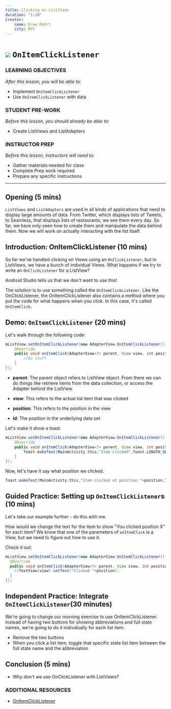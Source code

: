 ```yaml
---
title: Clicking on ListItems
duration: "1:20"
creator:
    name: Drew Mahrt
    city: NYC
---
```


# ![](https://ga-dash.s3.amazonaws.com/production/assets/logo-9f88ae6c9c3871690e33280fcf557f33.png) `OnItemClickListener`


### LEARNING OBJECTIVES
*After this lesson, you will be able to:*
- Implement `OnItemClickListener`
- Use `OnItemClickListener` with data

### STUDENT PRE-WORK
*Before this lesson, you should already be able to:*
- Create ListViews and ListAdapters

### INSTRUCTOR PREP
*Before this lesson, instructors will need to:*
- Gather materials needed for class
- Complete Prep work required
- Prepare any specific instructions

---

<a name="opening"></a>
## Opening (5 mins)


`ListViews` and `ListAdapters` are used in all kinds of applications that need to display large amounts of data. From Twitter, which displays lists of Tweets, to Seamless, that displays lists of restaurants, we see them every day. So far, we have only seen how to create them and manipulate the data behind them. Now we will work on actually interacting with the list itself.




<a name="introduction"></a>
## Introduction: OnItemClickListener (10 mins)

So far we've handled clicking on Views using an `OnClickListener`, but in ListViews, we have a bunch of individual Views. What happens if we try to write an `OnClickListener` for a ListView?


Android Studio tells us that we don't want to use this!

The solution is to use something called the `OnItemClickListener`. Like the OnClickListener, the OnItemClickListener also contains a method where you put the code for what happens when you click. In this case, it's called `OnItemClick`.




<a name="demo"></a>
## Demo: `OnItemClickListener` (20 mins)

Let's walk through the following code:

```java
mListView.setOnItemClickListener(new AdapterView.OnItemClickListener() {
    @Override
    public void onItemClick(AdapterView<?> parent, View view, int position, long id) {
        //Do stuff
    }
});
```

- **parent**: The parent object refers to ListView object. From there we can do things like retrieve items from the data collection, or access the Adapter behind the ListView.

- **view**: This refers to the actual list item that was clicked

- **position**: This refers to the position in the view

- **id**: The position in the underlying data set

Let's make it show a toast.

```java
mListView.setOnItemClickListener(new AdapterView.OnItemClickListener() {
    @Override
    public void onItemClick(AdapterView<?> parent, View view, int position, long id) {
        Toast.makeText(MainActivity.this,"Item clicked",Toast.LENGTH_SHORT).show();
    }
});
```

Now, let's have it say what position we clicked.

```java
Toast.makeText(MainActivity.this,"Item clicked at position "+position,Toast.LENGTH_SHORT).show();
```




<a name="guided-practice"></a>
## Guided Practice: Setting up `OnItemClickListener`s (10 mins)

Let's take our example further - do this with me.

How would we change the text for the item to show "You clicked position X" for each item? We know that one of the parameters of `onItemClick` is a View, but we need to figure out how to use it.

Check it out:

```java
mListView.setOnItemClickListener(new AdapterView.OnItemClickListener() {
  @Override
  public void onItemClick(AdapterView<?> parent, View view, int position, long id) {
    ((TextView)view).setText("Clicked "+position);
  }
});
```



<a name="ind-practice"></a>
## Independent Practice: Integrate `OnItemClickListener`(30 minutes)

We're going to change our morning exercise to use OnItemClickListener. Instead of having two buttons for showing abbreviations and full state names, we're going to do it individually for each list item.

- Remove the two buttons
- When you click a list item, toggle that specific state list item between the full state name and the abbreviation




<a name="conclusion"></a>
## Conclusion (5 mins)
- Why don't we use OnClickListener with ListViews?


### ADDITIONAL RESOURCES
- [OnItemClickListener](http://developer.android.com/reference/android/widget/AdapterView.OnItemClickListener.html)
